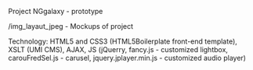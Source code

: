 Project NGgalaxy - prototype

/img_layaut_jpeg - Mockups of project

Technology: HTML5 and CSS3 (HTML5Boilerplate front-end template), XSLT (UMI CMS), AJAX, JS (jQuerry, fancy.js - customized lightbox, carouFredSel.js - carusel, jquery.jplayer.min.js - customized audio player)




